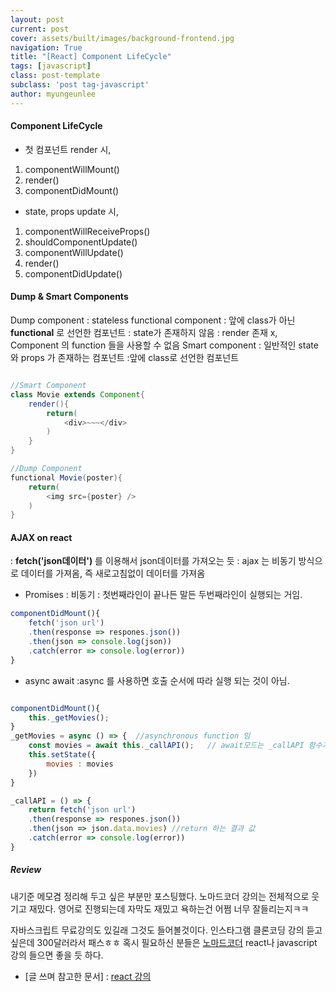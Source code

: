 ```yaml
---
layout: post
current: post
cover: assets/built/images/background-frontend.jpg
navigation: True
title: "[React] Component LifeCycle"
tags: [javascript]
class: post-template
subclass: 'post tag-javascript'
author: myungeunlee
---
```


#### Component LifeCycle
- 첫 컴포넌트 render 시,
1. componentWillMount()
2. render()
3. componentDidMount()

- state, props update 시,
1. componentWillReceiveProps()
2. shouldComponentUpdate()
3. componentWillUpdate()
4. render()
5. componentDidUpdate()


#### Dump & Smart Components
Dump component
: stateless functional component
: 앞에 class가 아닌 **functional** 로 선언한 컴포넌트
: state가 존재하지 않음
: render 존재 x, Component 의 function 들을 사용할 수 없음
Smart component
: 일반적인 state 와 props 가 존재하는 컴포넌트
:앞에 class로 선언한 컴포넌트

``` java

//Smart Component
class Movie extends Component{
	render(){
		return(
			<div>~~~</div>
		)
	}
}

//Dump Component
functional Movie(poster){
	return(
		<img src={poster} />
	)
}

```

#### AJAX on react
: **fetch('json데이터')** 를 이용해서 json데이터를 가져오는 듯
: ajax 는 비동기 방식으로 데이터를 가져옴, 즉 새로고침없이 데이터를 가져옴

- Promises
: 비동기
: 첫번째라인이 끝나든 말든 두번째라인이 실행되는 거임.

```javascript
componentDidMount(){
	fetch('json url')
	.then(response => respones.json())
	.then(json => console.log(json))
	.catch(error => console.log(error))
}
```

- async await
:async 를 사용하면 호출 순서에 따라 실행 되는 것이 아님.

```javascript

componentDidMount(){
	this._getMovies();
}
_getMovies = async () => {	//asynchronous function 임
	const movies = await this._callAPI();	// await모드는 _callAPI 함수가 return 까지 기다린다.(성공이건 실패건 상관 x)
	this.setState({
		movies : movies
	})
}

_callAPI = () => {
	return fetch('json url')
	.then(response => respones.json())
	.then(json => json.data.movies)	//return 하는 결과 값
	.catch(error => console.log(error))
}

```



##### Review
내기준 메모겸 정리해 두고 싶은 부분만 포스팅했다.
노마드코더 강의는 전체적으로 웃기고 재밌다.
영어로 진행되는데 자막도 재밌고 욕하는건 어쩜 너무 잘들리는지ㅋㅋ

자바스크립트 무료강의도 있길래 그것도 들어볼것이다.
인스타그램 클론코딩 강의 듣고 싶은데 300달러라서 패스ㅎㅎ
혹시 필요하신 분들은 [노마드코더](https://academy.nomadcoders.co/courses/category/KR) react나 javascript 강의 들으면 좋을 듯 하다.



 - [글 쓰며 참고한 문서]
 : [react 강의](https://jusungpark.tistory.com/52)

